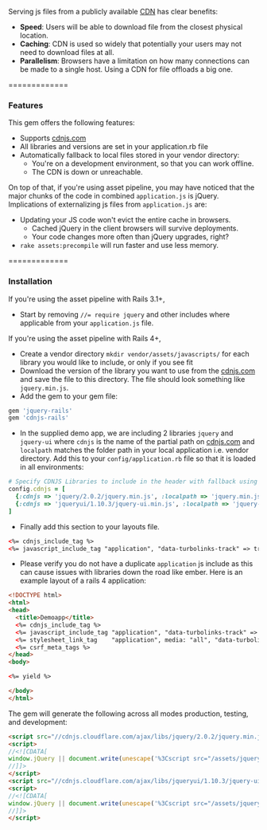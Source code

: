 Serving js files from a publicly available [CDN](http://en.wikipedia.org/wiki/Content_Delivery_Network) has clear benefits:

* **Speed**: Users will be able to download file from the closest physical location.
* **Caching**: CDN is used so widely that potentially your users may not need to download files at all.
* **Parallelism**: Browsers have a limitation on how many connections can be made to a single host. Using a CDN for file offloads a big one.

=============

### Features

This gem offers the following features:

* Supports [cdnjs.com](http://cdnjs.com/)
* All libraries and versions are set in your application.rb file
* Automatically fallback to local files stored in your vendor directory:
  * You're on a development environment, so that you can work offline.
  * The CDN is down or unreachable.

On top of that, if you're using asset pipeline, you may have noticed that the major chunks of the code in combined `application.js` is jQuery. Implications of externalizing js files from `application.js` are:

* Updating your JS code won't evict the entire cache in browsers.
  * Cached jQuery in the client browsers will survive deployments.
  * Your code changes more often than jQuery upgrades, right?
* `rake assets:precompile` will run faster and use less memory.

=============

### Installation

If you're using the asset pipeline with Rails 3.1+,

- Start by removing `//= require jquery` and other includes where applicable from your `application.js` file.

If you're using the asset pipeline with Rails 4+,

- Create a vendor directory `mkdir vendor/assets/javascripts/` for each library you would like to include, or only if you see fit
- Download the version of the library you want to use from the [cdnjs.com](http://cdnjs.com/) and save the file to this directory. The file should look something like `jquery.min.js`.
- Add the gem to your gem file:

```ruby
gem 'jquery-rails'
gem 'cdnjs-rails'
```

- In the supplied demo app, we are including 2 libraries `jquery` and `jquery-ui` where `cdnjs` is the name of the partial path on [cdnjs.com](http://cdnjs.com/) and `localpath` matches the folder path in your local application i.e. vendor directory. Add this to your `config/application.rb` file so that it is loaded in all environments:

```ruby
# Specify CDNJS Libraries to include in the header with fallback using an array of hashes
config.cdnjs = [
  {:cdnjs => 'jquery/2.0.2/jquery.min.js', :localpath => 'jquery.min.js'},
  {:cdnjs => 'jqueryui/1.10.3/jquery-ui.min.js', :localpath => 'jquery-ui.min.js'}
]
```

- Finally add this section to your layouts file.

```html
<%= cdnjs_include_tag %>
<%= javascript_include_tag "application", "data-turbolinks-track" => true %>
```

- Please verify you do not have a duplicate `application` js include as this can cause issues with libraries down the road like ember. Here is an example layout of a rails 4 application:

```html
<!DOCTYPE html>
<html>
<head>
  <title>Demoapp</title>
  <%= cdnjs_include_tag %>
  <%= javascript_include_tag "application", "data-turbolinks-track" => true %>
  <%= stylesheet_link_tag    "application", media: "all", "data-turbolinks-track" => true %>
  <%= csrf_meta_tags %>
</head>
<body>

<%= yield %>

</body>
</html>
```

The gem will generate the following across all modes production, testing, and development:

```html
<script src="//cdnjs.cloudflare.com/ajax/libs/jquery/2.0.2/jquery.min.js"></script>
<script>
//<![CDATA[
window.jQuery || document.write(unescape('%3Cscript src="/assets/jquery.min.js?body=1">%3C/script>'))
//]]>
</script>
<script src="//cdnjs.cloudflare.com/ajax/libs/jqueryui/1.10.3/jquery-ui.min.js"></script>
<script>
//<![CDATA[
window.jQuery || document.write(unescape('%3Cscript src="/assets/jquery-ui.min.js?body=1">%3C/script>'))
//]]>
</script>
```
